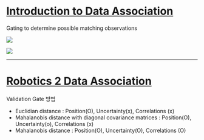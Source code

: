 # [Introduction to Data Association](http://www.cse.psu.edu/~rtc12/CSE598C/datassocPart1.pdf)

Gating to determine possible matching observations


![](https://i.imgur.com/c2uEroB.png)

![](https://i.imgur.com/26AA2O4.png)



---

# [Robotics 2 Data Association](http://ais.informatik.uni-freiburg.de/teaching/ws09/robotics2/pdfs/rob2-11-dataassociation.pdf)

Validation Gate 방법 
 - Euclidian distance : Position(O), Uncertainty(x), Correlations (x)
 - Mahalanobis distance with diagonal covariance matrices : Position(O), Uncertainty(o), Correlations (x)
 - Mahalanobis distance : Position(O), Uncertainty(O), Correlations (O)
 
 
